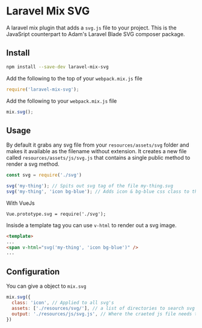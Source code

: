 # Laravel Mix SVG

A laravel mix plugin that adds a `svg.js` file to your project. This is the JavaSript counterpart to Adam's Laravel Blade SVG composer package.

## Install

```bash
npm install --save-dev laravel-mix-svg
```

Add the following to the top of your `webpack.mix.js` file
```javascript
require('laravel-mix-svg');
```

Add the following to your `webpack.mix.js` file
```javascript
mix.svg();
```

## Usage

By default it grabs any svg file from your `resources/assets/svg` folder and makes it available as the filename without extension.
It creates a new file called `resources/assets/js/svg.js` that contains a single public method to render a svg method.

```javascript
const svg = require('./svg')

svg('my-thing'); // Spits out svg tag of the file my-thing.svg
svg('my-thing', 'icon bg-blue'); // Adds icon & bg-blue css class to the svg.
```

With VueJs

```
Vue.prototype.svg = require('./svg');
```

Insisde a template tag you can use `v-html` to render out a svg image.
```html
<template>
...
<span v-html="svg('my-thing', 'icon bg-blue')" />
...
```

## Configuration

You can give a object to `mix.svg` 

```javascript
mix.svg({
  class: 'icon', // Applied to all svg's
  assets: ['./resources/svg/'], // a list of directories to search svg images
  output: './resources/js/svg.js', // Where the craeted js file needs to go.
})
```
